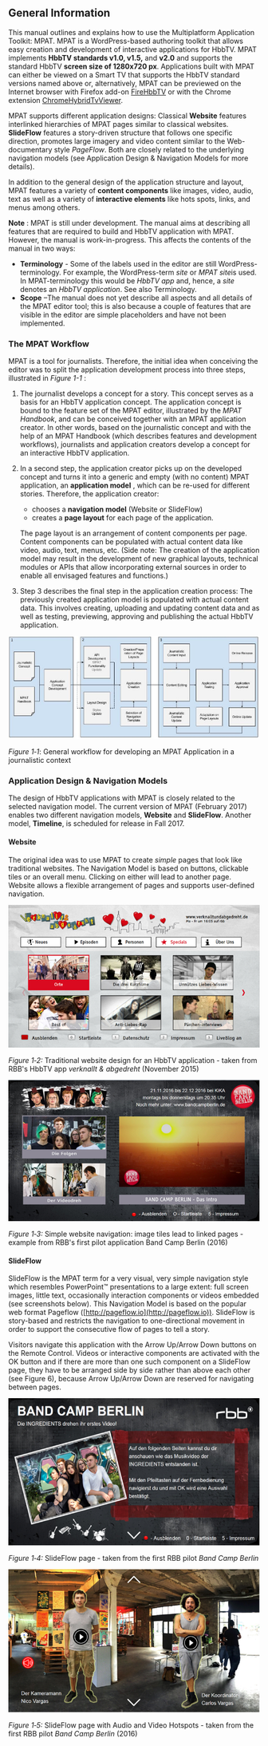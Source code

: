 ## General Information

This manual outlines and explains how to use the Multiplatform Application Toolkit: MPAT. MPAT is a WordPress-based authoring toolkit that allows easy creation and development of interactive applications for HbbTV. MPAT implements **HbbTV standards v1.0, v1.5,** and **v2.0** and supports the standard HbbTV **screen size of 1280x720 px**. Applications built with MPAT can either be viewed on a Smart TV that supports the HbbTV standard versions named above or, alternatively, MPAT can be previewed on the Internet browser with Firefox add-on [FireHbbTV](https://addons.mozilla.org/fr/firefox/addon/firehbbtv/)
 or with the Chrome extension [ChromeHybridTvViewer](https://github.com/karl-rousseau/ChromeHybridTvViewer).

MPAT supports different application designs: Classical **Website** features interlinked hierarchies of MPAT pages similar to classical websites. **SlideFlow** features a story-driven structure that follows one specific direction, promotes large imagery and video content similar to the Web-documentary style *PageFlow*. Both are closely related to the underlying navigation models (see Application Design &amp; Navigation Models for more details).

In addition to the general design of the application structure and layout, MPAT features a variety of **content components** like images, video, audio, text as well as a variety of **interactive elements** like hots spots, links, and menus among others.

**Note** : MPAT is still under development. The manual aims at describing all features that are required to build and HbbTV application with MPAT. However, the manual is work-in-progress. This affects the contents of the manual in two ways:

+ **Terminology** - Some of the labels used in the editor are still WordPress-terminology. For example, the WordPress-term *site* or *MPAT site*is used. In MPAT-terminology this would be *HbbTV app* and, hence, a *site* denotes an *HbbTV application*. See also Terminology.
+ **Scope** –The manual does not yet describe all aspects and all details of the MPAT editor tool; this is also because a couple of features that are visible in the editor are simple placeholders and have not been implemented.

### The MPAT Workflow

MPAT is a tool for journalists. Therefore, the initial idea when conceiving the editor was to split the application development process into three steps, illustrated in *Figure 1-1* :

1. The journalist develops a concept for a story. This concept serves as a basis for an HbbTV application concept. The application concept is bound to the feature set of the MPAT editor, illustrated by the *MPAT Handbook*, and can be conceived together with an MPAT application creator. In other words, based on the journalistic concept and with the help of an MPAT Handbook (which describes features and development workflows), journalists and application creators develop a concept for an interactive HbbTV application.

2. In a second step, the application creator picks up on the developed concept and turns it into a generic and empty (with no content) MPAT application, an **application model** , which can be re-used for different stories. Therefore, the application creator:
	+ chooses a **navigation model**  (Website or SlideFlow)
	+ creates a **page layout** for each page of the application.

	The page layout is an arrangement of content components per page. Content components can be populated with actual content data like video, audio, text, menus, etc.
(Side note: The creation of the application model may result in the development of new graphical layouts, technical modules or APIs that allow incorporating external sources in order to enable all envisaged features and functions.)

3. Step 3 describes the final step in the application creation process: The previously created application model is populated with actual content data. This involves creating, uploading and updating content data and as well as testing, previewing, approving and publishing the actual HbbTV application.

![MPAT Workflow](/images/workflow.png)

*Figure 1‑1*: General workflow for developing an MPAT Application in a journalistic context

### Application Design & Navigation Models

The design of HbbTV applications with MPAT is closely related to the selected navigation model. The current version of MPAT (February 2017) enables two different navigation models, **Website** and **SlideFlow**. Another model, **Timeline**, is scheduled for release in Fall 2017.

#### Website

The original idea was to use MPAT to create *simple* pages that look like traditional websites. The Navigation Model is based on buttons, clickable tiles or an overall menu. Clicking on either will lead to another page. Website allows a flexible arrangement of pages and supports user-defined navigation.

![Traditional Website - 1](/images/web_1.png)

*Figure 1‑2:* Traditional website design for an HbbTV application - taken from RBB's HbbTV app *verknallt &amp; abgedreht* (November 2015)

![Traditional Website - 2](/images/web_2.png)

*Figure 1‑3:* Simple website navigation: image tiles lead to linked pages - example from RBB's first pilot application Band Camp Berlin (2016)

#### SlideFlow

SlideFlow is the MPAT term for a very visual, very simple navigation style which resembles PowerPoint™ presentations to a large extent: full screen images, little text, occasionally interaction components or videos embedded (see screenshots below). This Navigation Model is based on the popular web format Pageflow ([http://pageflow.io](http://pageflow.io)). SlideFlow is story-based and restricts the navigation to one-directional movement in order to support the consecutive flow of pages to tell a story.

Visitors navigate this application with the Arrow Up/Arrow Down buttons on the Remote Control. Videos or interactive components are activated with the OK button and if there are more than one such component on a SlideFlow page, they have to be arranged side by side rather than above each other (see Figure 6), because Arrow Up/Arrow Down are reserved for navigating between pages.

![SlideFlow - 1](/images/slideflow_1.png)

*Figure 1‑4:* SlideFlow page - taken from the first RBB pilot *Band Camp Berlin*

![SlideFlow - 2](/images/slideflow_2.png)

*Figure 1‑5:* SlideFlow page with Audio and Video Hotspots - taken from the first RBB pilot *Band Camp Berlin* (2016)